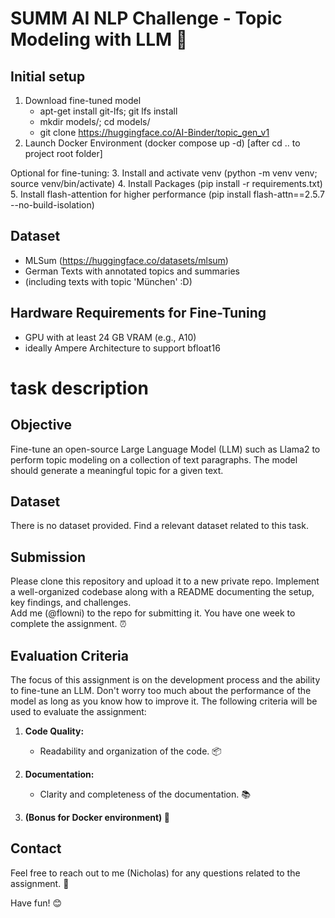 # SUMM AI NLP Challenge - Topic Modeling with LLM 🚀

## Initial setup
1. Download fine-tuned model
   * apt-get install git-lfs; git lfs install
   * mkdir models/; cd models/
   * git clone https://huggingface.co/AI-Binder/topic_gen_v1
2. Launch Docker Environment (docker compose up -d) [after cd .. to project root folder]


Optional for fine-tuning:
3. Install and activate venv (python -m venv venv; source venv/bin/activate)
4. Install Packages (pip install -r requirements.txt)
5. Install flash-attention for higher performance (pip install flash-attn==2.5.7 --no-build-isolation)

## Dataset
- MLSum (https://huggingface.co/datasets/mlsum)
- German Texts with annotated topics and summaries 
- (including texts with topic 'München' :D)

## Hardware Requirements for Fine-Tuning
- GPU with at least 24 GB VRAM (e.g., A10)
- ideally Ampere Architecture to support bfloat16 


# task description

## Objective
Fine-tune an open-source Large Language Model (LLM) such as Llama2 to perform topic modeling on a collection of text paragraphs. The model should generate a meaningful topic for a given text.

## Dataset
There is no dataset provided. Find a relevant dataset related to this task.

## Submission
Please clone this repository and upload it to a new private repo.
Implement a well-organized codebase along with a README documenting the setup, key findings, and challenges.  
Add me (@flowni) to the repo for submitting it.
You have one week to complete the assignment. ⏰

## Evaluation Criteria
The focus of this assignment is on the development process and the ability to fine-tune an LLM. Don't worry too much about the performance of the model as long as you know how to improve it.
The following criteria will be used to evaluate the assignment:

1. **Code Quality:**
   - Readability and organization of the code. 📦

2. **Documentation:**
   - Clarity and completeness of the documentation. 📚

3. **(Bonus for Docker environment) 🐳**

## Contact
Feel free to reach out to me (Nicholas) for any questions related to the assignment. 📧

Have fun! 😊
